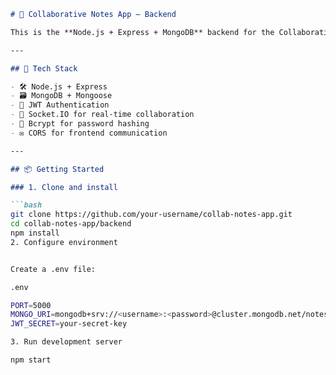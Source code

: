 ```markdown
# 📝 Collaborative Notes App — Backend

This is the **Node.js + Express + MongoDB** backend for the Collaborative Notes App. It provides REST APIs for auth, note management, and supports real-time collaboration using **Socket.IO**.

---

## 🚀 Tech Stack

- 🛠 Node.js + Express
- 🗃 MongoDB + Mongoose
- 🔐 JWT Authentication
- 🔄 Socket.IO for real-time collaboration
- 🧂 Bcrypt for password hashing
- ✉️ CORS for frontend communication

---

## 📦 Getting Started

### 1. Clone and install

```bash
git clone https://github.com/your-username/collab-notes-app.git
cd collab-notes-app/backend
npm install
2. Configure environment


Create a .env file:

.env

PORT=5000
MONGO_URI=mongodb+srv://<username>:<password>@cluster.mongodb.net/notes
JWT_SECRET=your-secret-key

3. Run development server

npm start
